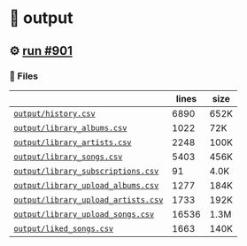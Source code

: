 # 📝  output 

## ⚙️ [run #901](https://github.com/jwenerd/ytm-dl/actions/runs/8594125270)

### 📁 Files

|                                                                         |lines|size|
|-------------------------------------------------------------------------|-----|----|
|[`output/history.csv` ](output/history.csv)                              |6890 |652K|
|[`output/library_albums.csv` ](output/library_albums.csv)                |1022 |72K |
|[`output/library_artists.csv` ](output/library_artists.csv)              |2248 |100K|
|[`output/library_songs.csv` ](output/library_songs.csv)                  |5403 |456K|
|[`output/library_subscriptions.csv` ](output/library_subscriptions.csv)  |91   |4.0K|
|[`output/library_upload_albums.csv` ](output/library_upload_albums.csv)  |1277 |184K|
|[`output/library_upload_artists.csv` ](output/library_upload_artists.csv)|1733 |192K|
|[`output/library_upload_songs.csv` ](output/library_upload_songs.csv)    |16536|1.3M|
|[`output/liked_songs.csv` ](output/liked_songs.csv)                      |1663 |140K|